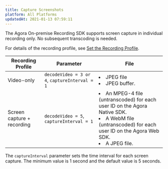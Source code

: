```yaml
---
title: Capture Screenshots
platform: All Platforms
updatedAt: 2021-01-13 07:59:11
---
```


The Agora On-premise Recording SDK supports screen capture in individual recording only. No subsequent transcoding is needed.

For details of the recording profile, see [Set the Recording Profile](/en/Recording/recording_mode).

| **Recording Profile** | **Parameter**                              | **File**                                                 |
| ------------ | ----------------------------------------- | ------------------------------------------------------------ |
| Video-only   | `decodeVideo = 3 or 4`, `captureInterval = 1` | <li>JPEG file<li>JPEG buffer.                                     |
| Screen capture + recording | `decodeVideo = 5`, `captureInterval = 1` | <li>An MPEG-4 file (untranscoded) for each user ID on the Agora Native SDK.<li>A WebM file (untranscoded) for each user ID on the Agora Web SDK.<li>A JPEG file.|

The `captureInterval` parameter sets the time interval for each screen capture. The minimum value is 1 second and the default value is 5 seconds. 